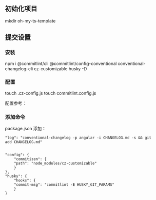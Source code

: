 ## 初始化项目 ##

mkdir oh-my-ts-template

## 提交设置 ##

### 安装 ###
npm i @commitlint/cli @commitlint/config-conventional conventional-changelog-cli cz-customizable husky -D

### 配置 ###

touch .cz-config.js
touch commitlint.config.js

配置参考：

### 添加命令 ###

package.json 添加：

```
"log": "conventional-changelog -p angular -i CHANGELOG.md -s && git add CHANGELOG.md"


"config": {
    "commitizen": {
    "path": "node_modules/cz-customizable"
    }
},
"husky": {
    "hooks": {
    "commit-msg": "commitlint -E HUSKY_GIT_PARAMS"
    }
}
```